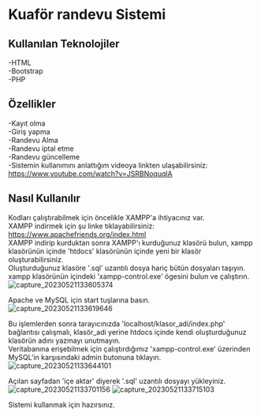 # Kuaför randevu Sistemi  
## Kullanılan Teknolojiler  
-HTML  
-Bootstrap  
-PHP  
## Özellikler
-Kayıt olma  
-Giriş yapma  
-Randevu Alma  
-Randevu iptal etme  
-Randevu güncelleme  
-Sistemin kullanımını anlattığım videoya linkten ulaşabilirsiniz: https://www.youtube.com/watch?v=JSRBNoquqlA
## Nasıl Kullanılır  
Kodları çalıştırabilmek için öncelikle XAMPP'a ihtiyacınız var.  
XAMPP indirmek için şu linke tıklayabilirsiniz: https://www.apachefriends.org/index.html  
XAMPP indirip kurduktan sonra XAMPP'ı kurduğunuz klasörü bulun, xampp klasörünün içinde 'htdocs' klasörünün içinde yeni bir klasör oluşturabilirsiniz.  
Oluşturduğunuz klasöre '.sql' uzantılı dosya hariç bütün dosyaları taşıyın.  
xampp klasörünün içindeki 'xampp-control.exe' ögesini bulun ve çalıştırın.
![capture_20230521133605374](https://github.com/erenaltayy/php_kuafor_randevu_sistemi/assets/85945886/1ec02f5f-5cb2-4d9c-8ddc-2cbf26f5fe42)

Apache ve MySQL için start tuşlarına basın.  
![capture_20230521133619646](https://github.com/erenaltayy/php_kuafor_randevu_sistemi/assets/85945886/2d6b095b-99c9-429b-8f61-ec06221dd251)

Bu işlemlerden sonra tarayıcınızda 'localhost/klasor_adi/index.php' bağlantısı çalışmalı, klasör_adi yerine htdocs içinde kendi oluşturduğunuz klasörün adını yazmayı unutmayın.  
Veritabanına erişebilmek için çalıştırdığımız 'xampp-control.exe' üzerinden MySQL'in karşısındaki admin butonuna tıklayın.  
![capture_20230521133644101](https://github.com/erenaltayy/php_kuafor_randevu_sistemi/assets/85945886/640bee27-6b5a-4eae-84ee-62b32fb2af6c)

Açılan sayfadan 'içe aktar' diyerek '.sql' uzantılı dosyayı yükleyiniz.  
![capture_20230521133701156](https://github.com/erenaltayy/php_kuafor_randevu_sistemi/assets/85945886/c6758ef0-451d-4c13-96fc-7d1ea9d3e643)
![capture_20230521133715103](https://github.com/erenaltayy/php_kuafor_randevu_sistemi/assets/85945886/60a2cf52-8c27-41df-9e4b-4ea94869739d)

Sistemi kullanmak için hazırsınız.







